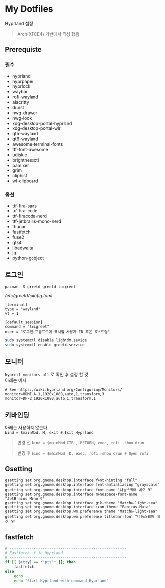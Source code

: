 # My Dotfiles

Hyprland 설정
> Arch(XFCE4) 기반에서 작성 했음 

## Prerequiste

### 필수
* hyprland
* hyprpaper
* hyprlock
* waybar
* rofi-wayland
* alacritty
* dunst
* nwg-drawer
* nwg-look
* xdg-desktop-portal-hyprland
* xdg-desktop-portal-wlr
* qt5-wayland
* qt6-wayland
* awesome-terminal-fonts
* ttf-font-awesome
* udiskie
* brightnessctl
* pamixer 
* grim
* cliphist
* wl-clipboard

### 옵션
* ttf-fira-sans 
* ttf-fira-code 
* ttf-firacode-nerd
* ttf-jetbrains-mono-nerd
* thunar
* fastfetch
* fuse2
* gtk4
* libadwaita
* jq
* python-gobject

## 로그인 

```
pacman -S greetd greetd-tuigreet
```

_/etc/greetd/config.toml_

```
[terminal]
type = "wayland"
vt = 1

[default_session]
command = "tuigreet"
user = "로그인 프롬프트에 표시할 사용자 ID 혹은 호스트명"
```

```sh
sudo systemctl disable lightdm.sevice
sudo systemctl enable greetd.service
```

## 모니터

`hyprctl monitors all` 로 확인 후 설정 할 것  
아래는 예시 
```
# See https://wiki.hyprland.org/Configuring/Monitors/
monitor=HDMI-A-1,1920x1080,auto,1,transform,3
monitor=DP-2,1920x1080,auto,1,transform,1
``` 


## 키바인딩

아래는 사용하지 않는다.  
`bind = $mainMod, M, exit # Exit Hyprland`


> 변경 전
`bind = $mainMod CTRL, RETURN, exec, rofi -show drun `

> 변경 후
`bind = $mainMod, D, exec, rofi -show drun # Open rofi`


## Gsetting

`gsetting set org.gnome.desktop.interface font-hinting "full"`  
`gsetting set org.gnome.desktop.interface font-antialiasing "grayscale"`  
`gsetting set org.gnome.desktop.interface font-name "나눔스퀘어 네오 9"`  
`gsetting set org.gnome.desktop.interface monospace-font-name "JetBrains Mono 9"`  
`gsetting set org.gnome.desktop.interface gtk-theme "Matcha-light-sea"`  
`gsetting set org.gnome.desktop.interface icon-theme "Papirus-Maia"`  
`gsetting set org.gnome.desktop.wm.preference theme "Matcha-light-sea"`  
`gsetting set org.gnome.desktop.wm.preference titlebar-font "나눔스퀘어 네오 9"`  

## fastfetch

``` sh
# -----------------------------------------------------
# Fastfetch if in Hyprland
# -----------------------------------------------------
if [[ $(tty) == *"pts"* ]]; then
    fastfetch
else
    echo
    echo "Start Hyprland with command Hyprland"
```
